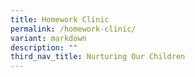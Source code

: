 ```yaml
---
title: Homework Clinic
permalink: /homework-clinic/
variant: markdown
description: ""
third_nav_title: Nurturing Our Children
---
```

